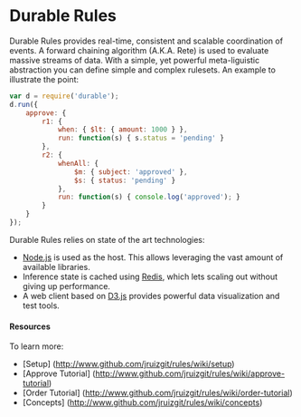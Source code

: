 Durable Rules
=====
Durable Rules provides real-time, consistent and scalable coordination of events. A forward chaining algorithm (A.K.A. Rete) is used to evaluate massive streams of data. With a simple, yet powerful meta-liguistic abstraction you can define simple and complex rulesets. An example to illustrate the point:  

```javascript
var d = require('durable');
d.run({
    approve: {
        r1: {
            when: { $lt: { amount: 1000 } },
            run: function(s) { s.status = 'pending' }
        },
        r2: {
            whenAll: {
                $m: { subject: 'approved' },
                $s: { status: 'pending' } 
            },
            run: function(s) { console.log('approved'); }
        }
    }
}); 
```

Durable Rules relies on state of the art technologies:  

* [Node.js](http://www.nodejs.org) is used as the host. This allows leveraging the vast amount of available libraries.
* Inference state is cached using [Redis](http://www.redis.io), which lets scaling out without giving up performance.
* A web client based on [D3.js](http://www.d3js.org) provides powerful data visualization and test tools.

#### Resources  
To learn more:
* [Setup] (http://www.github.com/jruizgit/rules/wiki/setup)
* [Approve Tutorial] (http://www.github.com/jruizgit/rules/wiki/approve-tutorial)
* [Order Tutorial] (http://www.github.com/jruizgit/rules/wiki/order-tutorial)
* [Concepts] (http://www.github.com/jruizgit/rules/wiki/concepts)
